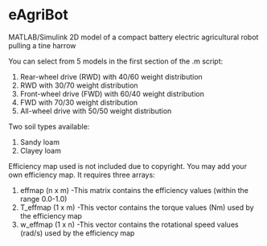 # eAgriBot
MATLAB/Simulink 2D model of a compact battery electric agricultural robot pulling a tine harrow

You can select from 5 models in the first section of the .m script:
1. Rear-wheel drive (RWD) with 40/60 weight distribution
2. RWD with 30/70 weight distribution
3. Front-wheel drive (FWD) with 60/40 weight distribution
4. FWD with 70/30 weight distribution
5. All-wheel drive with 50/50 weight distribution

Two soil types available:
1. Sandy loam
2. Clayey loam

Efficiency map used is not included due to copyright. You may add your own efficiency map. It requires three arrays:
1. effmap (n x m)
-This matrix contains the efficiency values (within the range 0.0-1.0)
2. T_effmap (1 x m)
-This vector contains the torque values (Nm) used by the efficiency map
3. w_effmap (1 x n)
-This vector contains the rotational speed values (rad/s) used by the efficiency map
